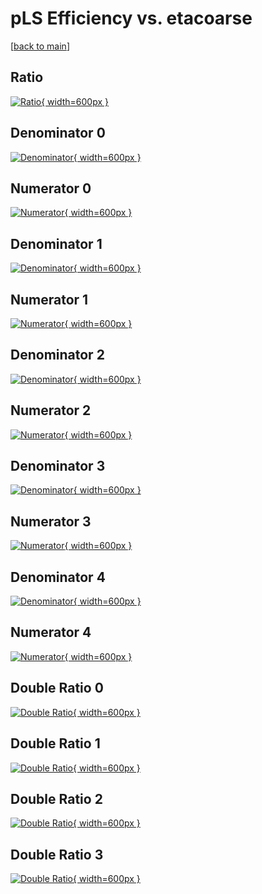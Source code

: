 # pLS Efficiency vs. etacoarse

[[back to main](./)]



## Ratio

[![Ratio](../mtv/var/pLS_base_13_1_eff_etacoarse.png){ width=600px }](../mtv/var/pLS_base_13_1_eff_etacoarse.pdf)

## Denominator 0

[![Denominator](../mtv/den/pLS_base_13_1_eff_etacoarse_den0.png){ width=600px }](../mtv/den/pLS_base_13_1_eff_etacoarse_den0.pdf)

## Numerator 0

[![Numerator](../mtv/num/pLS_base_13_1_eff_etacoarse_num0.png){ width=600px }](../mtv/num/pLS_base_13_1_eff_etacoarse_num0.pdf)

## Denominator 1

[![Denominator](../mtv/den/pLS_base_13_1_eff_etacoarse_den1.png){ width=600px }](../mtv/den/pLS_base_13_1_eff_etacoarse_den1.pdf)

## Numerator 1

[![Numerator](../mtv/num/pLS_base_13_1_eff_etacoarse_num1.png){ width=600px }](../mtv/num/pLS_base_13_1_eff_etacoarse_num1.pdf)

## Denominator 2

[![Denominator](../mtv/den/pLS_base_13_1_eff_etacoarse_den2.png){ width=600px }](../mtv/den/pLS_base_13_1_eff_etacoarse_den2.pdf)

## Numerator 2

[![Numerator](../mtv/num/pLS_base_13_1_eff_etacoarse_num2.png){ width=600px }](../mtv/num/pLS_base_13_1_eff_etacoarse_num2.pdf)

## Denominator 3

[![Denominator](../mtv/den/pLS_base_13_1_eff_etacoarse_den3.png){ width=600px }](../mtv/den/pLS_base_13_1_eff_etacoarse_den3.pdf)

## Numerator 3

[![Numerator](../mtv/num/pLS_base_13_1_eff_etacoarse_num3.png){ width=600px }](../mtv/num/pLS_base_13_1_eff_etacoarse_num3.pdf)

## Denominator 4

[![Denominator](../mtv/den/pLS_base_13_1_eff_etacoarse_den4.png){ width=600px }](../mtv/den/pLS_base_13_1_eff_etacoarse_den4.pdf)

## Numerator 4

[![Numerator](../mtv/num/pLS_base_13_1_eff_etacoarse_num4.png){ width=600px }](../mtv/num/pLS_base_13_1_eff_etacoarse_num4.pdf)

## Double Ratio 0

[![Double Ratio](../mtv/ratio/pLS_base_13_1_eff_etacoarse_ratio0.png){ width=600px }](../mtv/ratio/pLS_base_13_1_eff_etacoarse_ratio0.pdf)

## Double Ratio 1

[![Double Ratio](../mtv/ratio/pLS_base_13_1_eff_etacoarse_ratio1.png){ width=600px }](../mtv/ratio/pLS_base_13_1_eff_etacoarse_ratio1.pdf)

## Double Ratio 2

[![Double Ratio](../mtv/ratio/pLS_base_13_1_eff_etacoarse_ratio2.png){ width=600px }](../mtv/ratio/pLS_base_13_1_eff_etacoarse_ratio2.pdf)

## Double Ratio 3

[![Double Ratio](../mtv/ratio/pLS_base_13_1_eff_etacoarse_ratio3.png){ width=600px }](../mtv/ratio/pLS_base_13_1_eff_etacoarse_ratio3.pdf)

